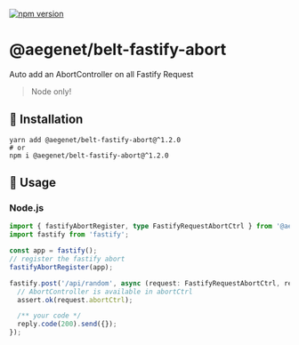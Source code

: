 [![npm version](https://img.shields.io/npm/v/@aegenet/belt-fastify-abort.svg)](https://www.npmjs.com/package/@aegenet/belt-fastify-abort)
<br>

# @aegenet/belt-fastify-abort

Auto add an AbortController on all Fastify Request

> Node only!

## 💾 Installation

```shell
yarn add @aegenet/belt-fastify-abort@^1.2.0
# or
npm i @aegenet/belt-fastify-abort@^1.2.0
```

## 📝 Usage

### Node.js

```typescript
import { fastifyAbortRegister, type FastifyRequestAbortCtrl } from '@aegenet/belt-fastify-abort';
import fastify from 'fastify';

const app = fastify();
// register the fastify abort
fastifyAbortRegister(app);

fastify.post('/api/random', async (request: FastifyRequestAbortCtrl, reply) => {
  // AbortController is available in abortCtrl
  assert.ok(request.abortCtrl);

  /** your code */
  reply.code(200).send({});
});
```

